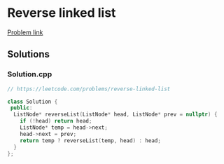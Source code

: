 # Reverse linked list

[Problem link](https://leetcode.com/problems/reverse-linked-list)

## Solutions


### Solution.cpp
```cpp
// https://leetcode.com/problems/reverse-linked-list

class Solution {
 public:
  ListNode* reverseList(ListNode* head, ListNode* prev = nullptr) {
    if (!head) return head;
    ListNode* temp = head->next;
    head->next = prev;
    return temp ? reverseList(temp, head) : head;
  }
};
```